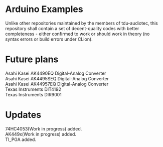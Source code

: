 Arduino Examples
================
Unlike other repositories maintained by the members of tdu-audiotec, this repository shall contain a set of decent-quality codes
with better completeness - either confirmed to work or should work in theory (no syntax errors or build errors under CLion).
  
Future plans
============
Asahi Kasei AK4490EQ Digital-Analog Converter  
Asahi Kasei AK4495SEQ Digital-Analog Converter  
Asahi Kasei AK44957EQ Digital-Analog Converter  
Texas Instruments DIT4192  
Texas Instruments DIR9001  
  
Updates
=======
74HC4053(Work in progress) added.  
AK449x(Work in progress) added.  
TI_PGA added.  

